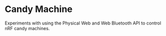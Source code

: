 # Candy Machine
Experiments with using the Physical Web and Web Bluetooth API to control nRF candy machines. 
